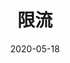 ---
title: 限流
description: 系统设计中的限流
date: 2020-05-18
categories:
  - "Throttle"
tags:
  - "限流"
draft: true
---